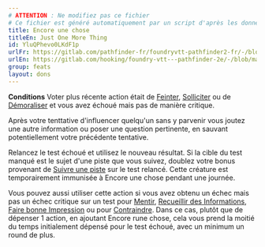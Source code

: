 ```yaml
---
# ATTENTION : Ne modifiez pas ce fichier
# Ce fichier est généré automatiquement par un script d'après les données du module Foundry VTT officiel et de sa traduction
title: Encore une chose
titleEn: Just One More Thing
id: YluQPhevo0LKdF1p
urlFr: https://gitlab.com/pathfinder-fr/foundryvtt-pathfinder2-fr/-/blob/master/data/feats/YluQPhevo0LKdF1p.htm
urlEn: https://gitlab.com/hooking/foundry-vtt---pathfinder-2e/-/blob/master/packs/data/feats.db/just-one-more-thing.json
group: feats
layout: dons
---
```

**Conditions** Voter plus récente action était de [Feinter](../actions/feinter.md), [Solliciter](../actions/solliciter.md) ou de [Démoraliser](../actions/démoraliser.md) et vous avez échoué mais pas de manière critique.

Après votre tenttative d'influencer quelqu'un sans y parvenir vous joutez une autre information ou poser une question pertinente, en sauvant potentiellement votre précédente tentative.

Relancez le test échoué et utilisez le nouveau résultat. Si la cible du test manqué est le sujet d'une piste que vous suivez, doublez votre bonus provenant de [Suivre une piste](../actions/suivre-une-piste.md) sur le test relancé. Cette créature est temporairement immunisée à Encore une chose pendant une journée.

Vous pouvez aussi utiliser cette action si vous avez obtenu un échec mais pas un échec critique sur un test pour [Mentir](../actions/mentir.md), [Recueillir des Informations](../actions/recueillir-des-informations.md), [Faire bonne Impression](../actions/faire-bonne-impression.md) ou pour [Contraindre](../actions/contraindre.md). Dans ce cas, plutôt que de dépenser 1 action, en ajoutant Encore rune chose, cela vous prend la moitié du temps initialement dépensé pour le test échoué, avec un minimum un round de plus.


